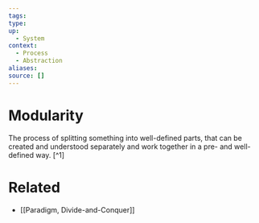 ```yaml
---
tags:
type:
up:
  - System
context:
  - Process
  - Abstraction
aliases:
source: []
---
```


# Modularity

The process of splitting something into well-defined parts, that can be created and understood separately and work together in a pre- and well-defined way. [^1]

# Related

- [[Paradigm, Divide-and-Conquer]]
